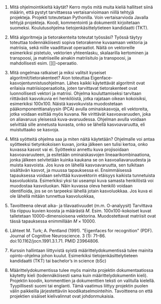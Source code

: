 1. Mitä ohjelmointikieltä käytät? Kerro myös mitä muita kieliä hallitset siinä määrin, että pystyt tarvittaessa vertaisarvioimaan niillä tehtyjä projekteja.
Projekti toteutetaan Pythonilla. Voin vertaisarvioda Javalla tehtyjä projekteja. Koodi, kommentointi ja dokumentit kirjoitetaan suomeksi. Koulutusohjelma tietojenkäsittelytieteen kandidaatti (TKT).

2. Mitä algoritmeja ja tietorakenteita toteutat työssäsi?
Työssä täytyy toteuttaa todennäköisesti sopiva tietorakenne kuvaamaan vektoria ja matriisia, sekä niille vaadittavat operaatiot. Näitä on vektoreille esimerkiksi pistetulo, vektorien yhteenlasku, skalaarilla kertominen ja transpoosi, ja matriiseille ainakin matriisitulo ja transpoosi, ja mahdollisesti esim. [][]-operaatio.

3. Mitä ongelmaa ratkaiset ja miksi valitsit kyseiset algoritmit/tietorakenteet?
Aion toteuttaa Eigenface-kasvojentunnistusohjelman. Lähes kaikki käytettävät algoritmit ovat erilaisia matriisioperaatioita, joten tarvittavat tietorakenteet ovat luonnollisesti vektori ja matriisi. Ohjelma kouluttamiseksi tarvitaan riittävästi kasvokuvia eri henkilöistä, jotka rajataan oikean kokoisiksi, esimerkiksi 100x100. Näistä kasvokuvista muodostetaan pääkomponenttianalyysin (PCA) avulla ominaiskasvoja, eli vektoreita, jotka voidaan esittää myös kuvana. Ne virittävät kasvoavaruuden, joka on aliavaruus yleisessä kuva-avaruudessa. Ohjelman avulla voidaan selvittää sille annetusta kuvasta, onko se lähellä kasvoavaruutta, eli muistuttaako se kasvoja.

4. Mitä syötteitä ohjelma saa ja miten näitä käytetään?
Ohjelmalle voi antaa syötteeksi tietynkokoisen kuvan, jonka jälkeen sen tulisi kertoa, onko kuvassa kasvot vai ei. Syötteeksi annettu kuva projisoidaan kasvoavaruuteen, ja esitetään ominaiskasvojen lineaarikombinaationa, jonka jälkeen selvitetään kuinka kaukana se on kasvoaliavaruudesta ja muista kasvoista. Jos kuva on lähellä kasvoavaruutta, sen tulkitaan sisältävän kasvot, ja muussa tapauksessa ei. Ensimmäisessä tapauksessa voidaan selvittää kuvavektorin etäisyys kaikista tunnetuista kasvoluokista. Esimerkiksi yksi tai useampi kuva samasta henkilöstä voi muodostaa kasvoluokan. Näin kuvassa oleva henkilö voidaan identifioida, jos se on tarpeeksi lähellä jotain kasvoluokkaa. Jos kuva ei ole lähellä mitään tunnettua kasvoluokkaa,

5. Tavoitteena olevat aika- ja tilavaativuudet (m.m. O-analyysit)
Tarvittava tila riippuu kuvien koosta ja määrästä $M$. Esim. 100x100-kokoiset kuvat talletetaan 10000-dimensioisena vektorina. Muodostettavat matriisit ovat tässä tapauksessa enimmillään $M \times 10000$.

6. Lähteet
M. Turk; A. Pentland (1991). "Eigenfaces for recognition" (PDF). Journal of Cognitive Neuroscience. 3 (1): 71–86. doi:10.1162/jocn.1991.3.1.71. PMID 23964806.


7. Kurssin hallintaan liittyvistä syistä määrittelydokumentissä tulee mainita opinto-ohjelma johon kuulut. Esimerkiksi tietojenkäsittelytieteen kandidaatti (TKT) tai bachelor’s in science (bSc)

8. Määrittelydokumentissa tulee myös mainita projektin dokumentaatiossa käytetty kieli (todennäköisesti sama kuin määrittelydokumentin kieli). Projektin koodin, kommenttien ja dokumenttien teksti on valitulla kielellä. Tyypillisesti suomi tai englanti. Tämä vaatimus liittyy projektin puolen välin paikkeilla järjestettäviin koodikatselmointeihin. Tavoitteena on että projektien sisäiset kielivalinnat ovat johdonmukaisia.

